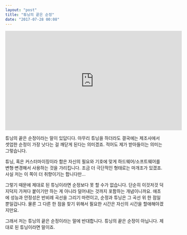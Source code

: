 ```yaml
---
layout: "post"
title: "튜닝의 끝은 순정"
date: "2017-07-28 00:08"
---
```


<iframe width="560" height="315" src="https://www.youtube.com/embed/XonOGAiW2vU?ecver=1" frameborder="0" allowfullscreen></iframe>

튜닝의 끝은 순정이라는 말이 있답디다. 아무리 튜닝을 하더라도 결국에는 제조사에서 셋업한 순정이 가장 낫다는 걸 깨닫게 된다는 의미겠죠. 적어도 제가 받아들이는 의미는 그렇습니다.

튜닝, 혹은 커스터마이징이라 함은 자신의 필요와 기호에 맞게 하드웨어/소프트웨어를 변형·변경해서 사용하는 것을 가리킵니다. 조금 더 극단적인 형태로는 마개조가 있겠죠. 사실 저는 이 쪽이 더 취향이기는 합니다만...

그렇기 때문에 제대로 된 튜닝이라면 순정보다 못 할 수가 없습니다. 단순히 이것저것 덕지덕지 가져다 붙이기만 하는 게 아니라 덜어내는 것까지 포함하는 개념이니까요. 애초에 성능과 안정성은 반비례 곡선을 그리기 마련이고, 순정과 튜닝은 그 곡선 위 한 점일 뿐일겁니다. 물론 그 다른 한 점을 찾기 위해서 필요한 시간은 자신의 시간을 할애해야겠지만요.

그래서 저는 튜닝의 끝은 순정이라는 말에 반대합니다. 튜닝의 끝은 순정이 아닙니다. 제대로 된 튜닝이라면 말이죠.

